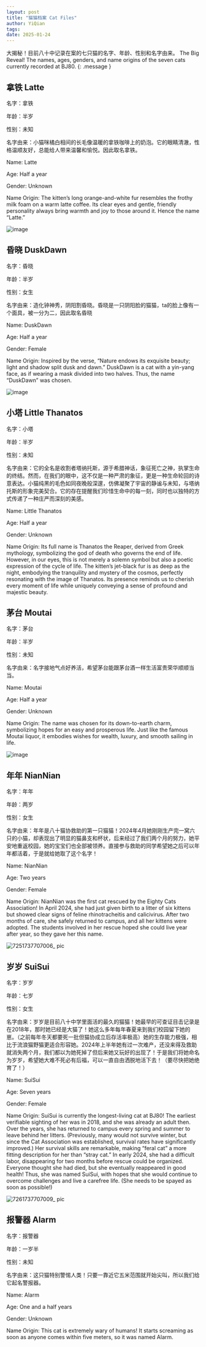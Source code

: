 ```yaml
---
layout: post
title: "猫猫档案 Cat Files"
author: YiQian
tags: 
date: 2025-01-24
---
```

大揭秘！目前八十中记录在案的七只猫的名字、年龄、性别和名字由来。
The Big Reveal! The names, ages, genders, and name origins of the seven cats currently recorded at BJ80.
{: .message }
## 拿铁 Latte

名字：拿铁

年龄：半岁

性别：未知

名字由来：小猫咪橘白相间的长毛像温暖的拿铁咖啡上的奶泡。它的眼睛清澈，性格温顺友好，总能给人带来温馨和愉悦。因此取名拿铁。

Name: Latte

Age: Half a year

Gender: Unknown

Name Origin: The kitten’s long orange-and-white fur resembles the frothy milk foam on a warm latte coffee. Its clear eyes and gentle, friendly personality always bring warmth and joy to those around it. Hence the name “Latte.”

![image](https://github.com/user-attachments/assets/0208796c-07e7-4814-aea6-0a175c57e072)

## 昏晓 DuskDawn

名字：昏晓

年龄：半岁

性别：女生

名字由来：造化钟神秀，阴阳割昏晓。昏晓是一只阴阳脸的猫猫，ta的脸上像有一个面具，被一分为二，因此取名昏晓

Name: DuskDawn

Age: Half a year

Gender: Female

Name Origin: Inspired by the verse, “Nature endows its exquisite beauty; light and shadow split dusk and dawn.” DuskDawn is a cat with a yin-yang face, as if wearing a mask divided into two halves. Thus, the name “DuskDawn” was chosen.


![image](https://github.com/user-attachments/assets/827cbb1a-71e8-4a1a-9e71-a586e85d2ab0)

## 小塔 Little Thanatos

名字：小塔

年龄：半岁

性别：未知

名字由来：它的全名是收割者塔纳托斯，源于希腊神话，象征死亡之神，执掌生命的终结。然而，在我们的眼中，这不仅是一种严肃的象征，更是一种生命轮回的诗意表达。小猫纯黑的毛色如同夜晚般深邃，仿佛凝聚了宇宙的静谧与未知，与塔纳托斯的形象完美契合。它的存在提醒我们珍惜生命中的每一刻，同时也以独特的方式传递了一种庄严而深刻的美感。

Name: Little Thanatos

Age: Half a year

Gender: Unknown

Name Origin: Its full name is Thanatos the Reaper, derived from Greek mythology, symbolizing the god of death who governs the end of life. However, in our eyes, this is not merely a solemn symbol but also a poetic expression of the cycle of life. The kitten’s jet-black fur is as deep as the night, embodying the tranquility and mystery of the cosmos, perfectly resonating with the image of Thanatos. Its presence reminds us to cherish every moment of life while uniquely conveying a sense of profound and majestic beauty.


## 茅台 Moutai

名字：茅台

年龄：半岁

性别：未知

名字由来：名字接地气点好养活，希望茅台能跟茅台酒一样生活富贵荣华顺顺当当。

Name: Moutai

Age: Half a year

Gender: Unknown

Name Origin: The name was chosen for its down-to-earth charm, symbolizing hopes for an easy and prosperous life. Just like the famous Moutai liquor, it embodies wishes for wealth, luxury, and smooth sailing in life.

![image](https://github.com/user-attachments/assets/e6ff9394-59da-40b6-9cb1-3741a75174b3)

## 年年 NianNian

名字：年年

年龄：两岁

性别：女生

名字由来：年年是八十猫协救助的第一只猫猫！2024年4月她刚刚生产完一窝六只的小猫，却表现出了明显的猫鼻支和杯状，后来经过了我们两个月的努力，她平安地重返校园，她的宝宝们也全部被领养。直接参与救助的同学希望她之后可以年年都活着，于是就给她取了这个名字！

Name: NianNian

Age: Two years

Gender: Female

Name Origin: NianNian was the first cat rescued by the Eighty Cats Association! In April 2024, she had just given birth to a litter of six kittens but showed clear signs of feline rhinotracheitis and calicivirus. After two months of care, she safely returned to campus, and all her kittens were adopted. The students involved in her rescue hoped she could live year after year, so they gave her this name.

![7251737707006_ pic](https://github.com/user-attachments/assets/b6ce77c5-a8d0-48bb-b5ab-cb38e9197fbd)

## 岁岁 SuiSui

名字：岁岁

年龄：七岁

性别：女生

名字由来：岁岁是目前八十中学里面活的最久的猫猫！她最早的可查证目击记录是在2018年，那时她已经是大猫了！她这么多年每年春夏来到我们校园留下她的崽。（之前每年冬天都要死一批但猫协成立后存活率极高）她的生存能力极强，相比于流浪猫野猫更适合形容她。2024年上半年她有过一次难产，还没来得及救助就消失两个月，我们都以为她死掉了但后来她又玩好的出现了！于是我们将她命名为岁岁，希望她大难不死必有后福，可以一直自由洒脱地活下去！（要尽快把她绝育了！）

Name: SuiSui

Age: Seven years

Gender: Female

Name Origin: SuiSui is currently the longest-living cat at BJ80! The earliest verifiable sighting of her was in 2018, and she was already an adult then. Over the years, she has returned to campus every spring and summer to leave behind her litters. (Previously, many would not survive winter, but since the Cat Association was established, survival rates have significantly improved.) Her survival skills are remarkable, making “feral cat” a more fitting description for her than “stray cat.” In early 2024, she had a difficult labor, disappearing for two months before rescue could be organized. Everyone thought she had died, but she eventually reappeared in good health! Thus, she was named SuiSui, with hopes that she would continue to overcome challenges and live a carefree life. (She needs to be spayed as soon as possible!)

![7261737707009_ pic](https://github.com/user-attachments/assets/8b4af3d0-637c-4894-97ae-b3ecb1ef0dc4)

## 报警器 Alarm

名字：报警器

年龄：一岁半

性别：未知

名字由来：这只猫特别警惕人类！只要一靠近它五米范围就开始尖叫，所以我们给它起名警报器。

Name: Alarm

Age: One and a half years

Gender: Unknown

Name Origin: This cat is extremely wary of humans! It starts screaming as soon as anyone comes within five meters, so it was named Alarm.
